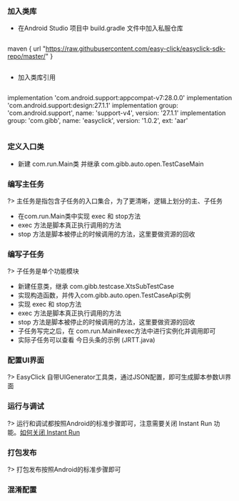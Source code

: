 ### 加入类库
- 在Android Studio 项目中 build.gradle 文件中加入私服仓库
> ```gradle
maven {
    url "https://raw.githubusercontent.com/easy-click/easyclick-sdk-repo/master/"
}
> ```

- 加入类库引用
> ```gradle
implementation 'com.android.support:appcompat-v7:28.0.0'
implementation 'com.android.support:design:27.1.1'
implementation group: 'com.android.support', name: 'support-v4', version: '27.1.1'
implementation group: 'com.gibb', name: 'easyclick', version: '1.0.2', ext: 'aar'
> ```


 


### 定义入口类

- 新建 com.run.Main类 并继承 com.gibb.auto.open.TestCaseMain

### 编写主任务

?> 主任务是指包含子任务的入口集合，为了更清晰，逻辑上划分的主、子任务

- 在com.run.Main类中实现 exec 和 stop方法
- exec 方法是脚本真正执行调用的方法
- stop 方法是脚本被停止的时候调用的方法，这里要做资源的回收

### 编写子任务

?> 子任务是单个功能模块
- 新建任意类，继承 com.gibb.testcase.XtsSubTestCase
- 实现构造函数，并传入com.gibb.auto.open.TestCaseApi实例
- 实现 exec 和 stop方法
- exec 方法是脚本真正执行调用的方法
- stop 方法是脚本被停止的时候调用的方法，这里要做资源的回收
- 子任务写完之后，在 com.run.Main#exec方法中进行实例化并调用即可
- 实际子任务可以查看 今日头条的示例 (JRTT.java)

### 配置UI界面

?> EasyClick 自带UIGenerator工具类，通过JSON配置，即可生成脚本参数UI界面


### 运行与调试

?> 运行和调试都按照Android的标准步骤即可，注意需要关闭 Instant Run 功能。[如何关闭 Instant Run](https://blog.csdn.net/yu544324974/article/details/52472641)


### 打包发布

?> 打包发布按照Android的标准步骤即可

### 混淆配置

> ```java

> ```